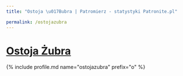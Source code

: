 ```yaml
---
title: "Ostoja \u017Bubra | Patromierz - statystyki Patronite.pl"

permalink: /ostojazubra
---
```


# [Ostoja Żubra](https://patronite.pl/ostojazubra)

{% include profile.md name="ostojazubra" prefix="o" %}
